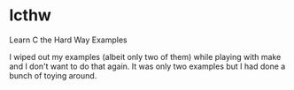lcthw
=====

Learn C the Hard Way Examples

I wiped out my examples (albeit only two of them) while playing with
make and I don't want to do that again. It was only two examples but I
had done a bunch of toying around.
